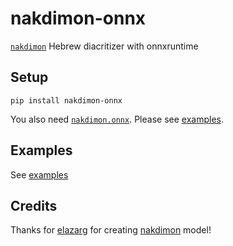 # nakdimon-onnx

[`nakdimon`](https://github.com/elazarg/nakdimon) Hebrew diacritizer with onnxruntime

## Setup

```console
pip install nakdimon-onnx
```

You also need [`nakdimon.onnx`](https://github.com/thewh1teagle/nakdimon-onnx/releases/download/v0.1.0/nakdimon.onnx). Please see [examples](examples).

## Examples

See [examples](examples)

## Credits

Thanks for [elazarg](https://github.com/elazarg) for creating [nakdimon](https://github.com/elazarg/nakdimon) model!
